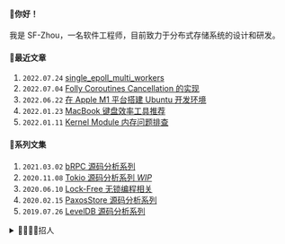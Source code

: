 #### 👋你好！
我是 SF-Zhou，一名软件工程师，目前致力于分布式存储系统的设计和研发。

#### 📝最近文章
1. `2022.07.24` [single_epoll_multi_workers](https://sf-zhou.github.io/linux/single_epoll_multi_workers.html)
1. `2022.07.04` [Folly Coroutines Cancellation 的实现](https://sf-zhou.github.io/coroutine/folly_coro_cancellation.html)
1. `2022.06.22` [在 Apple M1 平台搭建 Ubuntu 开发环境](https://sf-zhou.github.io/productivity/ubuntu_env_on_apple_m1.html)
1. `2022.01.23` [MacBook 键盘效率工具推荐](https://sf-zhou.github.io/productivity/macbook_keyboard_tools.html)
1. `2022.01.11` [Kernel Module 内存问题排查](https://sf-zhou.github.io/linux/kernel_memory_usage_troubleshooting.html)

#### 📘系列文集
1. `2021.03.02` [bRPC 源码分析系列](https://sf-zhou.github.io/#/bRPC)
1. `2020.11.08` [Tokio 源码分析系列 *WIP*](https://sf-zhou.github.io/#/Tokio)
1. `2020.06.10` [Lock-Free 无锁编程相关](https://sf-zhou.github.io/#/Lock-Free)
1. `2020.02.15` [PaxosStore 源码分析系列](https://sf-zhou.github.io/#/Paxos)
1. `2019.07.26` [LevelDB 源码分析系列](https://sf-zhou.github.io/#/LevelDB)

<details>
<summary>👩‍💼🧑‍💼招人</summary>

如果你对存储、内核、C++ 感兴趣并且最近在看机会，我应该可以帮你内推。坐标杭州，行业量化，[点我发送简历](mailto:sf.zhou@high-flyer.cn)。同时在招 AI 平台开发和深度学习工程师，欢迎丢简历～

</details>
